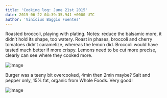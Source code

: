 ```yaml
---
title: 'Cooking log: June 21st 2015'
date: 2015-06-22 04:39:35.941 +0000 UTC
author: 'Vinícius Baggio Fuentes'
---
```


Roasted broccoli, playing with plating. Notes: reduce the balsamic more, it didn’t hold its shape, too watery. Roast in phases, broccoli and cherry tomatoes didn’t caramelize, whereas the lemon did. Broccoli would have tasted much better if more crispy. Lemons need to be cut more precise, clearly can see where they cooked more.

![image](https://cdn-images-1.medium.com/max/800/1*K9yYONeEzYLFgPxd5Hghwg.jpeg)

Burger was a teeny bit overcooked, 4min then 2min maybe? Salt and pepper only, 15% fat, organic from Whole Foods. Very good!

![image](https://cdn-images-1.medium.com/max/800/1*RlbAmZVExmVVy7OEu9Hv8g.jpeg)
